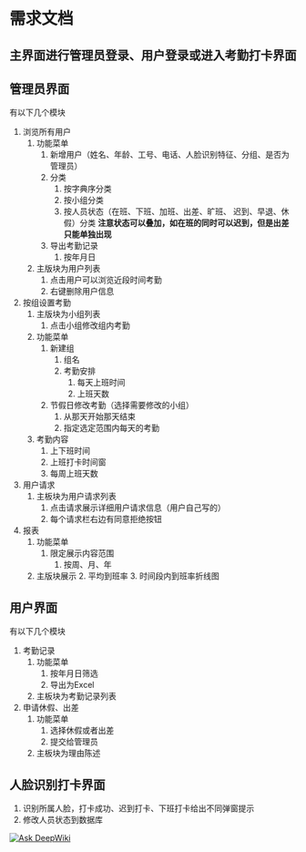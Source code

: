 # 需求文档
## 主界面进行管理员登录、用户登录或进入考勤打卡界面

## 管理员界面

有以下几个模块
1. 浏览所有用户
    1. 功能菜单
        1. 新增用户（姓名、年龄、工号、电话、人脸识别特征、分组、是否为管理员）
        2. 分类
            1. 按字典序分类
            2. 按小组分类
            3. 按人员状态（在班、下班、加班、出差、旷班、 迟到、早退、休假）分类 **注意状态可以叠加，如在班的同时可以迟到，但是出差只能单独出现**
        3. 导出考勤记录
            1. 按年月日
    2. 主版块为用户列表
        1. 点击用户可以浏览近段时间考勤
        2. 右键删除用户信息
2. 按组设置考勤
    1. 主版块为小组列表
        1. 点击小组修改组内考勤
    2. 功能菜单
        1. 新建组
            1. 组名
            2. 考勤安排
                1. 每天上班时间
                2. 上班天数
        2. 节假日修改考勤（选择需要修改的小组）
            1. 从那天开始那天结束
            2. 指定选定范围内每天的考勤
    3. 考勤内容
        1. 上下班时间
        2. 上班打卡时间窗
        3. 每周上班天数
3. 用户请求
    1. 主板块为用户请求列表
        1. 点击请求展示详细用户请求信息（用户自己写的）
        2. 每个请求栏右边有同意拒绝按钮
4. 报表
    1. 功能菜单
        1. 限定展示内容范围
            1. 按周、月、年
    2. 主版块展示
        2. 平均到班率
        3. 时间段内到班率折线图

## 用户界面

有以下几个模块
1. 考勤记录
    1. 功能菜单
        1. 按年月日筛选
        2. 导出为Excel
    2. 主板块为考勤记录列表
2. 申请休假、出差
    1. 功能菜单
        1. 选择休假或者出差
        2. 提交给管理员
    2. 主板块为理由陈述

## 人脸识别打卡界面

1. 识别所属人脸，打卡成功、迟到打卡、下班打卡给出不同弹窗提示
2. 修改人员状态到数据库

[![Ask DeepWiki](https://deepwiki.com/badge.svg)](https://deepwiki.com/Youyue486/Csharp-final-assignment-Face-Recognition-Attendance-System)
